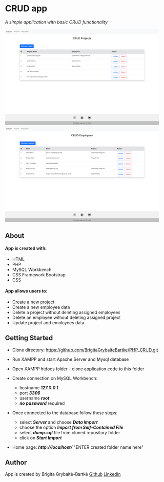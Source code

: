 # CRUD app

*A simple application with basic CRUD functionality*

![projects screenshot](./app/images/projects.png "This is a project view screenshot")
![employees screenshot](./app/images/employees.png "This is a employees view screenshot")

## About

#### App is created with:
* HTML
* PHP
* MySQL Workbench
* CSS Framework Bootstrap
* CSS

#### App allows users to:
* Create a new project
* Create a new employee data
* Delete a project without deleting assigned employees
* Delete an employee without deleting assigned project
* Update project and  emoloyees data

## Getting Started
* Clone directory: https://github.com/BrigitaGrybaiteBartke/PHP_CRUD.git
* Run XAMPP and start Apache Server and Mysql database
* Open XAMPP htdocs folder - clone application code to this folder
* Create connection on MySQL Workbench:
    * hostname ***127.0.0.1***
    * port ***3306***
    * username ***root***
    * ***no password*** required

* Once connected to the database follow these steps:
    * select ***Server*** and choose ***Data Import***
    * choose the option ***Import from Self-Contained File***
    * select ***dump.sql*** file from cloned repository folder
    * click on ***Start Import***
* Home page: ***http://localhost/*** "ENTER created folder name here"

## Author
App is created by Brigita Grybaitė-Bartkė
[Github](https://github.com/BrigitaGrybaiteBartke)
[Linkedin](https://www.linkedin.com/in/brigita-grybait%C4%97-bartk%C4%97-487403112/)